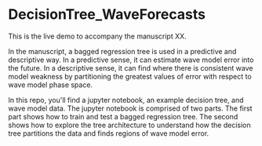 # DecisionTree_WaveForecasts

This is the live demo to accompany the manuscript XX. 

In the manuscript, a bagged regression tree is used in a predictive and descriptive way. In a predictive sense, it can  estimate wave model error into the future. In a descriptive sense, it can find where there is consistent wave model weakness by partitioning the greatest values of error with respect to wave model phase space. 

In this repo, you'll find a jupyter notebook, an example decision tree, and wave model data. The jupyter notebook is comprised of two parts. The first part shows how to train and test a bagged regression tree. The second shows how to explore the tree architecture to understand how the decision tree partitions the data and finds regions of wave model error. 
